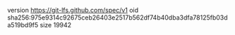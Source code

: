 version https://git-lfs.github.com/spec/v1
oid sha256:975e9314c92675ceb26403e2517b562df74b40dba3dfa78125fb03da519bd9f5
size 19942
